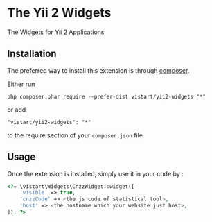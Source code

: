 The Yii 2 Widgets
=================
The Widgets for Yii 2 Applications

Installation
------------

The preferred way to install this extension is through [composer](http://getcomposer.org/download/).

Either run

```
php composer.phar require --prefer-dist vistart/yii2-widgets "*"
```

or add

```
"vistart/yii2-widgets": "*"
```

to the require section of your `composer.json` file.


Usage
-----

Once the extension is installed, simply use it in your code by :

```php
<?= \vistart\Widgets\CnzzWidget::widget([
    'visible' => true,
    'cnzzCode' => <the js code of statistical tool>,
    'host' => <the hostname which your website just host>,
]); ?>
```